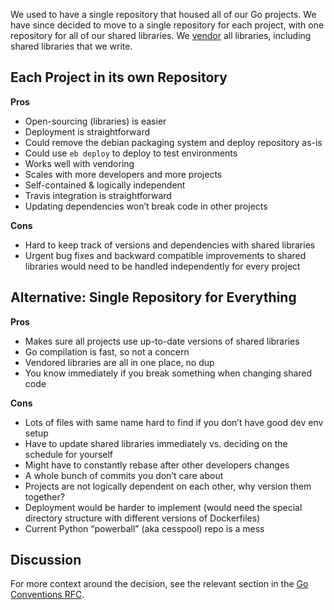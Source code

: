We used to have a single repository that housed all of our Go projects. We have since decided to move to a single repository for each project, with one repository for all of our shared libraries. We [vendor](https://github.com/thumbtack/wiki/wiki/Golang-Libraries-and-Vendoring) all libraries, including shared libraries that we write.

## Each Project in its own Repository

**Pros**

* Open-sourcing (libraries) is easier
* Deployment is straightforward
* Could remove the debian packaging system and deploy repository as-is
* Could use `eb deploy` to deploy to test environments
* Works well with vendoring
* Scales with more developers and more projects
* Self-contained & logically independent
* Travis integration is straightforward
* Updating dependencies won’t break code in other projects

**Cons**

* Hard to keep track of versions and dependencies with shared libraries
* Urgent bug fixes and backward compatible improvements to shared libraries would need to be handled independently for every project

## Alternative: Single Repository for Everything

**Pros**

* Makes sure all projects use up-to-date versions of shared libraries
* Go compilation is fast, so not a concern
* Vendored libraries are all in one place, no dup
* You know immediately if you break something when changing shared code

**Cons**

* Lots of files with same name hard to find if you don’t have good dev env setup
* Have to update shared libraries immediately vs. deciding on the schedule for yourself
* Might have to constantly rebase after other developers changes
* A whole bunch of commits you don’t care about
* Projects are not logically dependent on each other, why version them together?
* Deployment would be harder to implement (would need the special directory structure with different versions of Dockerfiles)
* Current Python “powerball” (aka cesspool) repo is a mess

## Discussion
For more context around the decision, see the relevant section in the [Go Conventions RFC](https://docs.google.com/document/d/1hA903WGGMwjcho-spGTtIbrxBZ_x5xfgNRCzervrmNM/edit#heading=h.xg210a49z564).